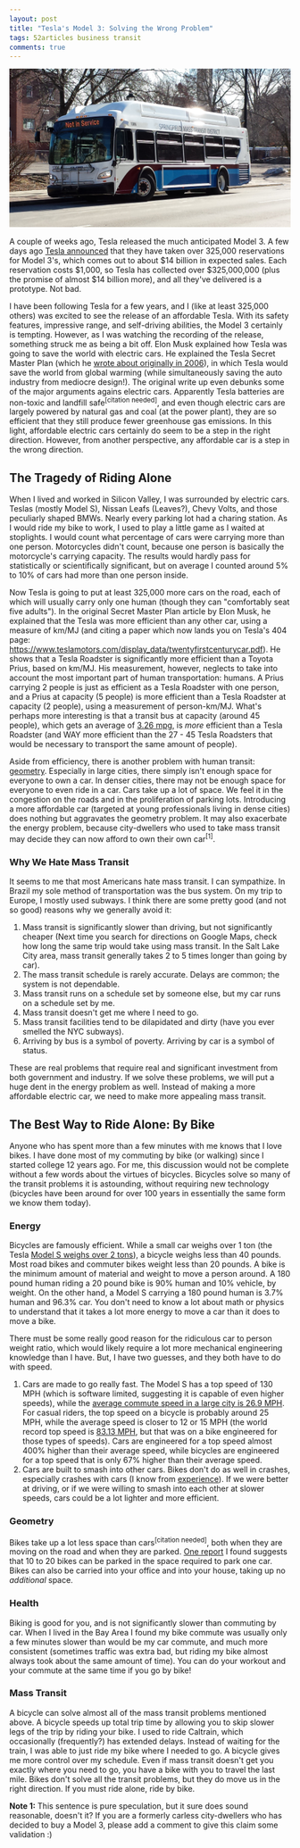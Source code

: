 ```yaml
---
layout: post
title: "Tesla's Model 3: Solving the Wrong Problem"
tags: 52articles business transit
comments: true
---
```


![We need more buses in service](/assets/mass-transit.jpg)

A couple of weeks ago, Tesla released the much anticipated Model 3. A few days ago [Tesla announced](https://www.teslamotors.com/blog/the-week-electric-vehicles-went-mainstream) that they have taken over 325,000 reservations for Model 3's, which comes out to about $14 billion in expected sales. Each reservation costs $1,000, so Tesla has collected over $325,000,000 (plus the promise of almost $14 billion more), and all they've delivered is a prototype. Not bad.

I have been following Tesla for a few years, and I (like at least 325,000 others) was excited to see the release of an affordable Tesla. With its safety features, impressive range, and self-driving abilities, the Model 3 certainly is tempting. However, as I was watching the recording of the release, something struck me as being a bit off. Elon Musk explained how Tesla was going to save the world with electric cars. He explained the Tesla Secret Master Plan (which he [wrote about originally in 2006](https://www.teslamotors.com/blog/secret-tesla-motors-master-plan-just-between-you-and-me)), in which Tesla would save the world from global warming (while simultaneously saving the auto industry from mediocre design!). The original write up even debunks some of the major arguments agains electric cars. Apparently Tesla batteries are non-toxic and landfill safe<sup>[citation needed]</sup>, and even though electric cars are largely powered by natural gas and coal (at the power plant), they are so efficient that they still produce fewer greenhouse gas emissions. In this light, affordable electric cars certainly do seem to be a step in the right direction. However, from another perspective, any affordable car is a step in the wrong direction.

## The Tragedy of Riding Alone

When I lived and worked in Silicon Valley, I was surrounded by electric cars. Teslas (mostly Model S), Nissan Leafs (Leaves?), Chevy Volts, and those peculiarly shaped BMWs. Nearly every parking lot had a charing station. As I would ride my bike to work, I used to play a little game as I waited at stoplights. I would count what percentage of cars were carrying more than one person. Motorcycles didn't count, because one person is basically the motorcycle's carrying capacity. The results would hardly pass for statistically or scientifically significant, but on average I counted around 5% to 10% of cars had more than one person inside.

Now Tesla is going to put at least 325,000 more cars on the road, each of which will usually carry only one human (though they can "comfortably seat five adults"). In the original Secret Master Plan article by Elon Musk, he explained that the Tesla was more efficient than any other car, using a measure of km/MJ (and citing a paper which now lands you on Tesla's 404 page: https://www.teslamotors.com/display_data/twentyfirstcenturycar.pdf). He shows that a Tesla Roadster is significantly more efficient than a Toyota Prius, based on km/MJ. His measurement, however, neglects to take into account the most important part of human transportation: humans. A Prius carrying 2 people is just as efficient as a Tesla Roadster with one person, and a Prius at capacity (5 people) is more efficient than a Tesla Roadster at capacity (2 people), using a measurement of person-km/MJ. What's perhaps more interesting is that a transit bus at capacity (around 45 people), which gets an average of [3.26 mpg](http://www.afdc.energy.gov/data/10310), is _more_ efficient than a Tesla Roadster (and WAY more efficient than the 27 - 45 Tesla Roadsters that would be necessary to transport the same amount of people).

Aside from efficiency, there is another problem with human transit: [geometry](http://humantransit.org/2010/06/technology-vs-geometry.html). Especially in large cities, there simply isn't enough space for everyone to own a car. In denser cities, there may not be enough space for everyone to even ride in a car. Cars take up a lot of space. We feel it in the congestion on the roads and in the proliferation of parking lots. Introducing a more affordable car (targeted at young professionals living in dense cities) does nothing but aggravates the geometry problem. It may also exacerbate the energy problem, because city-dwellers who used to take mass transit may decide they can now afford to own their own car<sup><a herf="#note-1">[1]</a></sup>.

### Why We Hate Mass Transit

It seems to me that most Americans hate mass transit. I can sympathize. In Brazil my sole method of transportation was the bus system. On my trip to Europe, I mostly used subways.  I think there are some pretty good (and not so good) reasons why we generally avoid it:

1. Mass transit is significantly slower than driving, but not significantly cheaper (Next time you search for directions on Google Maps, check how long the same trip would take using mass transit. In the Salt Lake City area, mass transit generally takes 2 to 5 times longer than going by car).
1. The mass transit schedule is rarely accurate. Delays are common; the system is not dependable.
1. Mass transit runs on a schedule set by someone else, but my car runs on a schedule set by me.
1. Mass transit doesn't get me where I need to go.
1. Mass transit facilities tend to be dilapidated and dirty (have you ever smelled the NYC subways).
1. Arriving by bus is a symbol of poverty. Arriving by car is a symbol of status.

These are real problems that require real and significant investment from both government and industry. If we solve these problems, we will put a huge dent in the energy problem as well. Instead of making a more affordable electric car, we need to make more appealing mass transit.

## The Best Way to Ride Alone: By Bike

Anyone who has spent more than a few minutes with me knows that I love bikes. I have done most of my commuting by bike (or walking) since I started college 12 years ago. For me, this discussion would not be complete without a few words about the virtues of bicycles. Bicycles solve so many of the transit problems it is astounding, without requiring new technology (bicycles have been around for over 100 years in essentially the same form we know them today).

### Energy

Bicycles are famously efficient. While a small car weighs over 1 ton (the Tesla [Model S weighs over 2 tons](https://www.teslamotors.com/support/model-s-specifications)), a bicycle weighs less than 40 pounds. Most road bikes and commuter bikes weight less than 20 pounds. A bike is the minimum amount of material and weight to move a person around. A 180 pound human riding a 20 pound bike is 90% human and 10% vehicle, by weight. On the other hand, a Model S carrying a 180 pound human is 3.7% human and 96.3% car. You don't need to know a lot about math or physics to understand that it takes a lot more energy to move a car than it does to move a bike.

There must be some really good reason for the ridiculous car to person weight ratio, which would likely require a lot more mechanical engineering knowledge than I have. But, I have two guesses, and they both have to do with speed.

1. Cars are made to go really fast. The Model S has a top speed of 130 MPH (which is software limited, suggesting it is capable of even higher speeds), while the [average commute speed in a large city is 26.9 MPH](http://nhts.ornl.gov/briefs/Commuting%20for%20Life.pdf). For casual riders, the top speed on a bicycle is probably around 25 MPH, while the average speed is closer to 12 or 15 MPH (the world record top speed is [83.13 MPH](https://en.wikipedia.org/wiki/Bicycle_performance#Cycling_speed_records), but that was on a bike engineered for those types of speeds). Cars are engineered for a top speed almost 400% higher than their average speed, while bicycles are engineered for a top speed that is only 67% higher than their average speed.
1. Cars are built to smash into other cars. Bikes don't do as well in crashes, especially crashes with cars (I know from [experience](https://smfoote.com/blog/2015/11/20/how-we-heal/)). If we were better at driving, or if we were willing to smash into each other at slower speeds, cars could be a lot lighter and more efficient.

### Geometry

Bikes take up a lot less space than cars<sup>[citation needed]</sup>, both when they are moving on the road and when they are  parked. [One report](http://www.planetizen.com/node/66021) I found suggests that 10 to 20 bikes can be parked in the space required to park one car. Bikes can also be carried into your office and into your house, taking up no _additional_ space.

### Health

Biking is good for you, and is not significantly slower than commuting by car. When I lived in the Bay Area I found my bike commute was usually only a few minutes slower than would be my car commute, and much more consistent (sometimes traffic was extra bad, but riding my bike almost always took about the same amount of time). You can do your workout and your commute at the same time if you go by bike!

### Mass Transit

A bicycle can solve almost all of the mass transit problems mentioned above. A bicycle speeds up total trip time by allowing you to skip slower legs of the trip by riding your bike. I used to ride Caltrain, which occasionally (frequently?) has extended delays. Instead of waiting for the train, I was able to just ride my bike where I needed to go. A bicycle gives me more control over my schedule. Even if mass transit doesn't get you exactly where you need to go, you have a bike with you to travel the last mile. Bikes don't solve all the transit problems, but they do move us in the right direction. If you must ride alone, ride by bike.

<aside id="note-1"><b>Note 1:</b> This sentence is pure speculation, but it sure does sound reasonable, doesn't it? If you are a formerly carless city-dwellers who has decided to buy a Model 3, please add a comment to give this claim some validation :)</aside>
